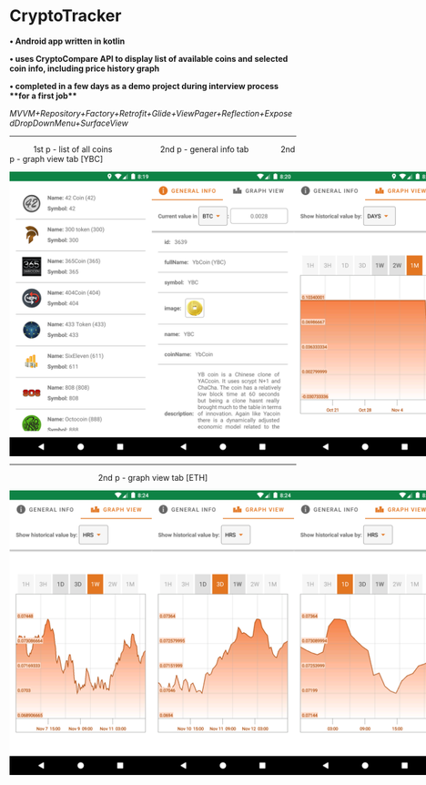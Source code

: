 # CryptoTracker
<p><b>• Android app written in kotlin</b></p>
<p><b>• uses CryptoCompare API to display list of available coins and selected coin info, including price history graph</b></p>
<p><b>• completed in a few days as a demo project during interview process **for a first job**</b></p>
<p><i>MVVM+Repository+Factory+Retrofit+Glide+ViewPager+Reflection+ExposedDropDownMenu+SurfaceView</i></p>

<hr/>


&emsp;&emsp;&emsp;1st p - list of all coins&emsp;&emsp;&emsp;&emsp;&emsp;&emsp;2nd p - general info tab&emsp;&emsp;&emsp;&emsp;2nd p - graph view tab [YBC]
<div style="display: flex; justify-content: space-between;">
  <img src="/Screenshots/1.png?raw=true" width="250">
  <img src="/Screenshots/2.png?raw=true" width="250">
  <img src="/Screenshots/3.png?raw=true" width="250">
</div>



<hr />

<p align="center">
2nd p - graph view tab [ETH]
</p>

<div style="display: flex; justify-content: space-between;">
  <img src="/Screenshots/4.png?raw=true" width="250">
  <img src="/Screenshots/5.png?raw=true" width="250">
  <img src="/Screenshots/6.png?raw=true" width="250">
</div>
